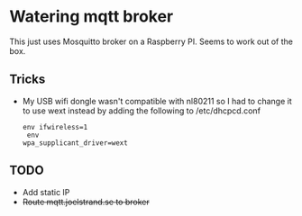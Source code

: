 # Watering mqtt broker

This just uses Mosquitto broker on a Raspberry PI. Seems to work out of the box.

## Tricks
- My USB wifi dongle wasn't compatible with nl80211 so I had to change it to use wext instead by adding the following to /etc/dhcpcd.conf

    <code>env ifwireless=1 <br>
    env wpa_supplicant_driver=wext</code>



## TODO
 * Add static IP
 * <s>Route mqtt.joelstrand.se to broker</s>